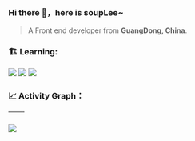 ### Hi there 👋，here is soupLee~
> A Front end developer from **GuangDong, China**.

### 🏗️ Learning:

<code><img src="https://img.shields.io/badge/typescript-%23007ACC.svg?style=for-the-badge&logo=typescript&logoColor=white"/></code>
<code><img src="https://img.shields.io/badge/vuejs-%2335495e.svg?style=for-the-badge&logo=vuedotjs&logoColor=%234FC08D"/></code>
<code><img src="https://img.shields.io/badge/vite-%23646CFF.svg?style=for-the-badge&logo=vite&logoColor=white"/></code>

### 📈 Activity Graph：
| <img align="center" src="https://github-readme-stats.vercel.app/api?username=soup-Lee&show_icons=true&theme=buefy&hide_border=true" alt="" /> | <img align="center" src="https://github-readme-stats.vercel.app/api/top-langs/?username=soup-Lee&layout=compact&theme=buefy&hide_border=true" alt="" /> |
| ----------------------------------------------------------------------------------------------------------------------------------------------- | --------------------------------------------------------------------------------------------------------------------------------------------------------- |

![](https://activity-graph.herokuapp.com/graph?username=soup-Lee&theme=react-dark)
